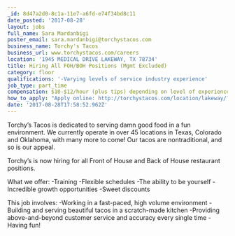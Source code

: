 ```yaml
---
_id: 8d47a2d0-8c1a-11e7-a6fd-e74f34bd8c11
date_posted: '2017-08-28'
layout: jobs
full_name: Sara Mardanbigi
poster_email: sara.mardanbigi@torchystacos.com
business_name: Torchy's Tacos
business_url: www.torchystacos.com/careers
location: '1945 MEDICAL DRIVE LAKEWAY, TX 78734'
title: Hiring All FOH/BOH Positions (Mgmt Excluded)
category: floor
qualifications: '-Varying levels of service industry experience'
job_type: part_time
compensation: $10-$12/hour (plus tips) depending on level of experience and position
how_to_apply: "Apply online: http://torchystacos.com/location/lakeway/?c=1\r\n\r\nOR\r\n\r\nEmail: sara.mardanbigi@torchystacos.com"
date: '2017-08-28T17:58:52.962Z'
---
```

Torchy’s Tacos is dedicated to serving damn good food in a fun environment. We currently operate in over 45 locations in Texas, Colorado and Oklahoma, with many more to come! Our tacos are nontraditional, and so is our appeal.

Torchy’s is now hiring for all Front of House and Back of House restaurant positions.

What we offer:
-Training
-Flexible schedules
-The ability to be yourself
-Incredible growth opportunities
-Sweet discounts

This job involves:
-Working in a fast-paced, high volume environment
-Building and serving beautiful tacos in a scratch-made kitchen
-Providing above-and-beyond customer service and accuracy every single time
-Having fun!

